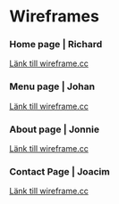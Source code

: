 # Wireframes

### Home page | Richard
[Länk till wireframe.cc](https://wireframe.cc/lU8zk8)

### Menu page | Johan
[Länk till wireframe.cc](https://wireframe.cc/y89AK4)

### About page | Jonnie
[Länk till wireframe.cc](https://wireframe.cc/i2PKiw)

### Contact Page | Joacim
[Länk till wireframe.cc](https://wireframe.cc/swWUnE)
